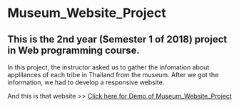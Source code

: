 # Museum_Website_Project
## This is the 2nd year (Semester 1 of 2018) project in Web programming course.
In this project, the instructor asked us to gather the infomation about applilances of each tribe in Thailand from the museum. 
After we got the information, we had to develop a responsive website.

And this is that website >> [Click here for Demo of Museum_Website_Project](https://benzdechapon.github.io/Museum_Website_Project/)
